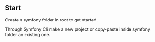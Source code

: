 ## Start

Create a symfony folder in root to get started. 

Through Symfony Cli make a new project or copy-paste inside symfony folder an existing one.
